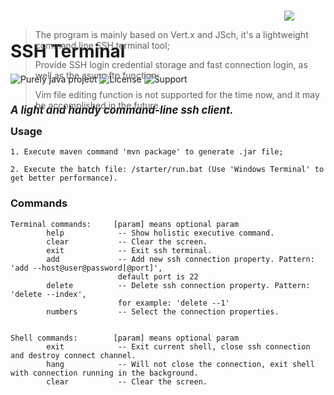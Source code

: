 # SSH Terminal 

![Purely java project](https://img.shields.io/badge/Language-java-orange) ![License](https://img.shields.io/badge/License-Apache--2.0-red) ![Support](https://img.shields.io/badge/Support-Windows%2FLinux-%2320B2AA)   
<br>

<big>***A light and handy command-line ssh client.***</big>

<br>
<div align="right" style="margin-right: 50px; margin-top: -200px">
    <img src="https://raw.githubusercontent.com/Joezeo/ssh_terminal/128bb7a8ce91d98ecd15ed9f51eaeb51dfa70fe0/github.svg">
</div>

> The program is mainly based on Vert.x and JSch, it's a lightweight command line SSH terminal tool;   
>  
> Provide SSH login credential storage and fast connection login, as well as the async ftp function;  
> 
> Vim file editing function is not supported for the time now, and it may be accomplished in the future.  

### Usage
```
1. Execute maven command 'mvn package' to generate .jar file;

2. Execute the batch file: /starter/run.bat (Use 'Windows Terminal' to get better performance).
```

### Commands
```
Terminal commands:     [param] means optional param
        help            -- Show holistic executive command.
        clear           -- Clear the screen.
        exit            -- Exit ssh terminal.
        add             -- Add new ssh connection property. Pattern: 'add --host@user@password[@port]',
                        default port is 22
        delete          -- Delete ssh connection property. Pattern: 'delete --index', 
                        for example: 'delete --1'
        numbers         -- Select the connection properties.


Shell commands:        [param] means optional param
        exit            -- Exit current shell, close ssh connection and destroy connect channel.
        hang            -- Will not close the connection, exit shell with connection running in the background.
        clear           -- Clear the screen.
```
